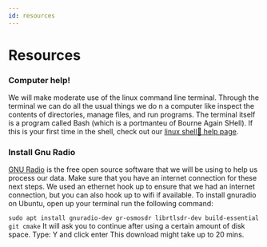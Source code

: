 ```yaml
---
id: resources
---
```

Resources
===
### Computer help!
We will make moderate use of the linux command line terminal. Through the terminal we can do all the usual things we do
n a computer like inspect the contents of directories, manage files, and run programs. The terminal itself is a program
called Bash (which is a portmanteu of Bourne Again SHell). If this is your first time in the shell, check out our
[linux shell🐢 help page](shell_help).  


### Install Gnu Radio
[GNU Radio](https://www.gnuradio.org/about/) is the free open source software that we will be using to help us process our data.
 Make sure that you have an internet connection for these next steps. We used an ethernet hook up to ensure that we had
 an internet connection, but you can also hook up to wifi if available. To install gnuradio on Ubuntu, open up your
 terminal run the following command:

`sudo apt install gnuradio-dev gr-osmosdr librtlsdr-dev build-essential git cmake`
It will ask you to continue after using a certain amount of disk space.
Type: Y and click enter
This download might take up to 20 mins.

